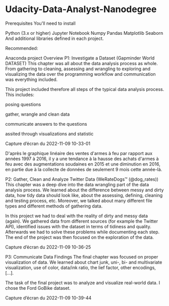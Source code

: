 # Udacity-Data-Analyst-Nanodegree
Prerequisites
You'll need to install

Python (3.x or higher)
Jupyter Notebook
Numpy
Pandas
Matplotlib
Seaborn
And additional libraries defined in each project.

Recommended:

Anaconda
project Overview
P1: Investigate a Dataset (Gapminder World DATASET)
This chapter was all about the data analysis process as whole. From gathering to cleaning, assessing and wrangling to exploring and visualizing the data over the programming workflow and communication was everything included.

This project included therefore all steps of the typical data analysis process. This includes:

posing questions

gather, wrangle and clean data

communicate answers to the questions

assited through visualizations and statistic

Capture d’écran du 2022-11-09 10-33-01

D'après le graphique linéaire des ventes d'armes à feu par rapport aux années 1997 à 2016, il y a une tendance à la hausse des achats d'armes à feu avec des augmentations soudaines en 2015 et une diminution en 2016, en partie due à la collecte de données de seulement 9 mois cette année-là.

P2: Gather, Clean and Analyze Twitter Data (WeRateDogs™ (@dog_rates))
This chapter was a deep dive into the data wrangling part of the data analysis process. We learned about the difference between messy and dirty data, how tidy data should look like, about the assessing, defining, cleaning and testing process, etc. Moreover, we talked about many different file types and different methods of gathering data.

In this project we had to deal with the reality of dirty and messy data (again). We gathered data from different sources (for example the Twitter API), identified issues with the dataset in terms of tidiness and quality. Afterwards we had to solve these problems while documenting each step. The end of the project was then focused on the exploration of the data.

Capture d’écran du 2022-11-09 10-36-25

P3: Communicate Data Findings
The final chapter was focused on proper visualization of data. We learned about chart junk, uni-, bi- and multivariate visualization, use of color, data/ink ratio, the lief factor, other encodings, [...].

The task of the final project was to analyze and visualize real-world data. I chose the Ford GoBike dataset.

Capture d’écran du 2022-11-09 10-39-44
